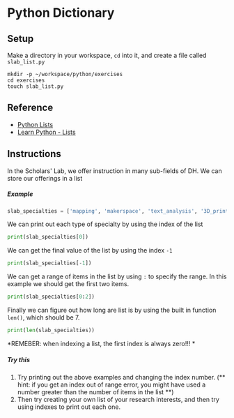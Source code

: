 # Python Dictionary

## Setup
Make a directory in your workspace, `cd` into it, and create a file called `slab_list.py`

```
mkdir -p ~/workspace/python/exercises
cd exercises
touch slab_list.py
```

## Reference

* [Python Lists](https://docs.python.org/3.6/tutorial/datastructures.html)
* [Learn Python - Lists](http://www.learnpython.org/en/Lists)


## Instructions

In the Scholars' Lab, we offer instruction in many sub-fields of DH. We can store our offerings in a list

##### Example

```python
slab_specialties = ['mapping', 'makerspace', 'text_analysis', '3D_printing', 'VR_AR', 'computer_vision', 'machine_learning', 'programming' ]
```

We can print out each type of specialty by using the index of the list
```python
print(slab_specialties[0])
```
We can get the final value of the list by using the index `-1`
```python
print(slab_specialties[-1])
```
We can get a range of items in the list by using `:` to specify the range. In this example we should get the first two items.
```python
print(slab_specialties[0:2])
```
Finally we can figure out how long are list is by using the built in function `len()`, which should be 7.
```python
print(len(slab_specialties))
```

*REMEBER: when indexing a list, the first index is always zero!!! *

##### Try this
1. Try printing out the above examples and changing the index number. (** hint: if you get an index out of range error, you might have used a number greater than the number of items in the list **)
2. Then try creating your own list of your research interests, and then try using indexes to print out each one. 